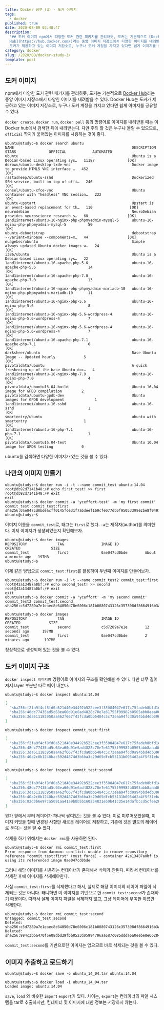 ```yaml
---
title: Docker 공부 (3) - 도커 이미지
tags:
  - docker
published: true
date: 2020-08-09 03:48:47
description:
  '## 도커 이미지 npm에서 다양한 도커 관련 패키지를 관리하듯, 도커는 기본적으로 [Docker
  Hub](https://hub.docker.com/)라는 중앙 이미지 저장소에서 다양한 이미지를 내려받을 수 있다. Docker Hub는
  도커가 제공하고 있는 이미지 저장소로, 누구나 도커 계정을 가지고 있다면 쉽게 이미지를 공유할 수 있다.  `docker...'
category: docker
slug: /2020/08/docker-study-3/
template: post
---
```


## 도커 이미지

npm에서 다양한 도커 관련 패키지를 관리하듯, 도커는 기본적으로 [Docker Hub](https://hub.docker.com/)라는 중앙 이미지 저장소에서 다양한 이미지를 내려받을 수 있다. Docker Hub는 도커가 제공하고 있는 이미지 저장소로, 누구나 도커 계정을 가지고 있다면 쉽게 이미지를 공유할 수 있다.

`docker create`, `docker run`, `docker pull` 등의 명령어로 이미지를 내려받을 때는 이 Docker hub에서 검색한 뒤에 내려받는다. 다만 주의 할 것은 누구나 올릴 수 있으므로, `official` 딱지가 붙어있는 이미지를 사용하는 것이 좋다.

```shell
ubuntu@study:~$ docker search ubuntu
NAME                                                      DESCRIPTION                                     STARS               OFFICIAL            AUTOMATED
ubuntu                                                    Ubuntu is a Debian-based Linux operating sys…   11187               [OK]
dorowu/ubuntu-desktop-lxde-vnc                            Docker image to provide HTML5 VNC interface …   452                                     [OK]
rastasheep/ubuntu-sshd                                    Dockerized SSH service, built on top of offi…   246                                     [OK]
consol/ubuntu-xfce-vnc                                    Ubuntu container with "headless" VNC session…   222                                     [OK]
ubuntu-upstart                                            Upstart is an event-based replacement for th…   110                 [OK]
neurodebian                                               NeuroDebian provides neuroscience research s…   68                  [OK]
1and1internet/ubuntu-16-nginx-php-phpmyadmin-mysql-5      ubuntu-16-nginx-php-phpmyadmin-mysql-5          50                                      [OK]
ubuntu-debootstrap                                        debootstrap --variant=minbase --components=m…   44                  [OK]
nuagebec/ubuntu                                           Simple always updated Ubuntu docker images w…   24                                      [OK]
i386/ubuntu                                               Ubuntu is a Debian-based Linux operating sys…   22
1and1internet/ubuntu-16-apache-php-5.6                    ubuntu-16-apache-php-5.6                        14                                      [OK]
1and1internet/ubuntu-16-apache-php-7.0                    ubuntu-16-apache-php-7.0                        13                                      [OK]
1and1internet/ubuntu-16-nginx-php-phpmyadmin-mariadb-10   ubuntu-16-nginx-php-phpmyadmin-mariadb-10       11                                      [OK]
1and1internet/ubuntu-16-nginx-php-5.6                     ubuntu-16-nginx-php-5.6                         8                                       [OK]
1and1internet/ubuntu-16-nginx-php-5.6-wordpress-4         ubuntu-16-nginx-php-5.6-wordpress-4             7                                       [OK]
1and1internet/ubuntu-16-nginx-php-5.6-wordpress-4         ubuntu-16-nginx-php-5.6-wordpress-4             7                                       [OK]
1and1internet/ubuntu-16-apache-php-7.1                    ubuntu-16-apache-php-7.1                        6                                       [OK]
darksheer/ubuntu                                          Base Ubuntu Image -- Updated hourly             5                                       [OK]
pivotaldata/ubuntu                                        A quick freshening-up of the base Ubuntu doc…   4
1and1internet/ubuntu-16-nginx-php-7.0                     ubuntu-16-nginx-php-7.0                         4                                       [OK]
pivotaldata/ubuntu16.04-build                             Ubuntu 16.04 image for GPDB compilation         2
pivotaldata/ubuntu-gpdb-dev                               Ubuntu images for GPDB development              1
1and1internet/ubuntu-16-sshd                              ubuntu-16-sshd                                  1                                       [OK]
smartentry/ubuntu                                         ubuntu with smartentry                          1                                       [OK]
1and1internet/ubuntu-16-php-7.1                           ubuntu-16-php-7.1                               1                                       [OK]
pivotaldata/ubuntu16.04-test                              Ubuntu 16.04 image for GPDB testing             0
```

ubuntu를 검색하면 다양한 이미지가 있는 것을 볼 수 있다.

## 나만의 이미지 만들기

```shell
ubuntu@study:~$ docker run -i -t --name commit_test ubuntu:14.04
root@db92d7141b48:/# echo first_test! >> first
root@db92d7141b48:/# exit
exit
ubuntu@study:~$ docker commit -a 'yceffort-test' -m 'my first commit' commit_test commit_test:first
sha256:0ae047cd0bdeacff0145fce31f7abdeef169cfe077db5f95053399e2be8f9497
ubuntu@study:~$
```

이미지 이름을 `commit_test`로, 태그는 `first`로 했다. `-a`는 제작자(author)를 의미한다. 이제 이미지가 생성되었는지 확인해보자.

```shell
ubuntu@study:~$ docker images
REPOSITORY              TAG                 IMAGE ID            CREATED              SIZE
commit_test             first               0ae047cd0bde        About a minute ago   197MB
ubuntu@study:~$
```

이제 같은 방법으로 `commit_test:first`를 활용하여 두번째 이미지를 만들어보자.

```shell
ubuntu@study:~$ docker run -i -t --name commit_test2 commit_test:first
root@42a13487a0bf:/# echo second_test! >> second
root@42a13487a0bf:/# exit
exit
ubuntu@study:~$ docker commit -a 'yceffort' -m 'my second commit' commit_test2 commit_test:second
sha256:c5d7289a7e1eaec8e34050d78e6006c181b0080743126c357308df8664916b3a
```

```shell
ubuntu@study:~$ docker images
REPOSITORY              TAG                 IMAGE ID            CREATED             SIZE
commit_test             second              c5d7289a7e1e        12 seconds ago      197MB
commit_test             first               0ae047cd0bde        2 minutes ago       197MB
```

정상적으로 생성되어 있는 것을 볼 수 있다.

## 도커 이미지 구조

`docker inspect 이미지명` 명령어로 이미지의 구조를 확인해볼 수 있다. 다만 너무 길어져서 layer 부분만 따로 떼어 내본다.

```shell
ubuntu@study:~$ docker inspect ubuntu:14.04
```

```json
[
  "sha256:f2fa9f4cf8fd0a521d40e34492b522cee3f35004047e617c75fadeb8bfd1e6b7",
  "sha256:48dc77435ad5c63ea60d91e6ad4828c70e7e61755f99982b0505abb8aaa00872",
  "sha256:3da511183950aa462f667f43fcda0bb5484c5c73eaa94fcd0a94bbd4db396e1c"
]
```

```shell
ubuntu@study:~$ docker inspect commit_test:first
```

```json
[
  "sha256:f2fa9f4cf8fd0a521d40e34492b522cee3f35004047e617c75fadeb8bfd1e6b7",
  "sha256:48dc77435ad5c63ea60d91e6ad4828c70e7e61755f99982b0505abb8aaa00872",
  "sha256:3da511183950aa462f667f43fcda0bb5484c5c73eaa94fcd0a94bbd4db396e1c",
  "sha256:40a2c0b1240bac592d4874d3b6ba3c29d65dfcb53131b0954d2a4f5f31eba285"
]
```

```shell
ubuntu@study:~$ docker inspect commit_test:second
```

```json
[
  "sha256:f2fa9f4cf8fd0a521d40e34492b522cee3f35004047e617c75fadeb8bfd1e6b7",
  "sha256:48dc77435ad5c63ea60d91e6ad4828c70e7e61755f99982b0505abb8aaa00872",
  "sha256:3da511183950aa462f667f43fcda0bb5484c5c73eaa94fcd0a94bbd4db396e1c",
  "sha256:40a2c0b1240bac592d4874d3b6ba3c29d65dfcb53131b0954d2a4f5f31eba285",
  "sha256:02d3b6e97ca5091aa41a9b8b5b160254831eb0b41c35e14dafbccd5cfee20b0f"
]
```

뭔가 앞에서 부터 레이어가 하나씩 쌓여있는 것을 볼 수 있다. 이로 미루어보았을때, 이미지 커밋을 할때 변경된 사항만 새로운 레이어로 저장하고, 기존에 것은 별도의 레이어로 둔다는 것을 알 수 있다.

삭제를 하기 위해서는 `docker rmi`를 사용하면 된다.

```shell
ubuntu@study:~$ docker rmi commit_test:first
Error response from daemon: conflict: unable to remove repository reference "commit_test:first" (must force) - container 42a13487a0bf is using its referenced image 0ae047cd0bde
```

그러나 해당 이미지를 사용하는 컨테이너가 존재해서 삭제가 안된다. 따라서 컨테이너를 삭제한 후에 이미지를 삭제해야한다.

사실 `commit_test:first`를 삭제했다고 해서, 실제로 해당 이미지의 레이어 파일이 삭제되는 것은 아니다. 왜냐하면 이 이미지를 기반으로 한 `commit_test:second`가 존재하기 때문이다. 따라서 실제 이미지 파일을 삭제하지 않고, 그냥 레이어에 부여한 이름만 삭제한다.

```shell
ubuntu@study:~$ docker rmi commit_test:second
Untagged: commit_test:second
Deleted: sha256:c5d7289a7e1eaec8e34050d78e6006c181b0080743126c357308df8664916b3a
Deleted: sha256:994c3bba470f6e08dbd29fbb0523d05994796aa687c085ddda6a0eebe8e66284
```

`commit_test:second`를 기반으로한 이미지는 없으므로 바로 삭제되는 것을 볼 수 있다.

## 이미지 추출하고 로드하기

```shell
ubuntu@study:~$ docker save -o ubuntu_14_04.tar ubuntu:14.04
```

```shell
ubuntu@study:~$ docker load -i ubuntu_14_04.tar
Loaded image: ubuntu:14.04
```

`save`, `load` 와 비슷한 `import` `export`가 있다. 차이는, `export`는 컨테이너의 파일 시스템을 tar로 추출하지만, 컨테이너 및 이미지에 대한 정보는 저장하지 않는다.
